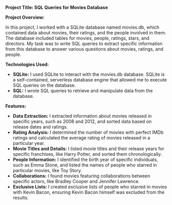 <strong>Project Title: SQL Queries for Movies Database</strong>

<strong>Project Overview:</strong>

In this project, I worked with a SQLite database named movies.db, which contained data about movies, their ratings, and the people involved in them. The database included tables for movies, people, ratings, stars, and directors. My task was to write SQL queries to extract specific information from this database to answer various questions about movies, ratings, and people.

<strong>Technologies Used:</strong>

<ul>
  <li><strong>SQLite:</strong> I used SQLite to interact with the movies.db database. SQLite is a self-contained, serverless database engine that allowed me to execute SQL queries on the database.</li>
  <li><strong>SQL:</strong> I wrote SQL queries to retrieve and manipulate data from the database.</li>
</ul>
<strong>Features:</strong>

<ul>
  <li><strong>Data Extraction:</strong> I extracted information about movies released in specific years, such as 2008 and 2012, and sorted data based on release dates and ratings.</li>
  <li><strong>Rating Analysis:</strong> I determined the number of movies with perfect IMDb ratings and calculated the average rating of movies released in a particular year.</li>
  <li><strong>Movie Titles and Details:</strong> I listed movie titles and their release years for specific franchises, like Harry Potter, and sorted them chronologically.</li>
  <li><strong>People Information:</strong> I identified the birth year of specific individuals, such as Emma Stone, and listed the names of people who starred in particular movies, like Toy Story.</li>
  <li><strong>Collaborations:</strong> I found movies featuring collaborations between specific actors, like Bradley Cooper and Jennifer Lawrence.</li>
  <li><strong>Exclusive Lists:</strong> I created exclusive lists of people who starred in movies with Kevin Bacon, ensuring Kevin Bacon himself was excluded from the results.</li>
</ul>
